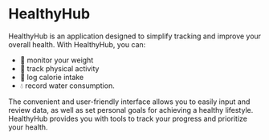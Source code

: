 # HealthyHub

HealthyHub is an application designed to simplify tracking and improve your overall health. With HealthyHub, you can:
- :muscle: monitor your weight
- :runner: track physical activity
- :apple: log calorie intake
- :droplet: record water consumption.

The convenient and user-friendly interface allows you to easily input and review data, as well as set personal goals for achieving a healthy lifestyle. HealthyHub provides you with tools to track your progress and prioritize your health.

